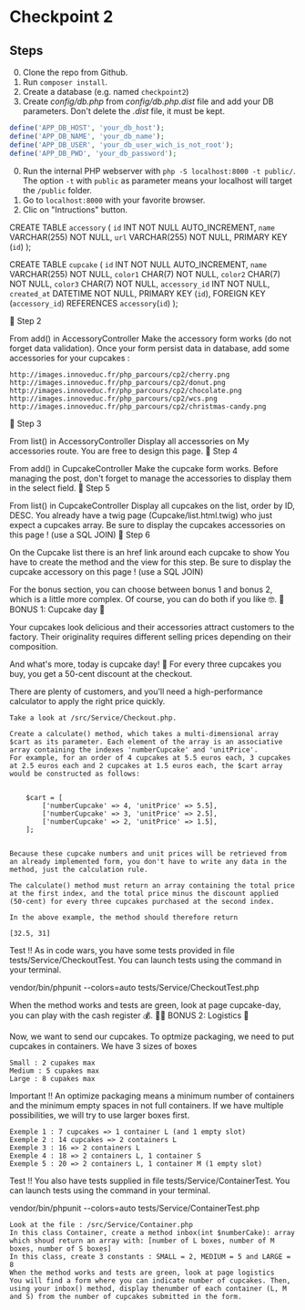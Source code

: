 # Checkpoint 2

## Steps

0. Clone the repo from Github.
0. Run `composer install`.
0. Create a database (e.g. named `checkpoint2`)
0. Create *config/db.php* from *config/db.php.dist* file and add your DB parameters. Don't delete the *.dist* file, it must be kept.
```php
define('APP_DB_HOST', 'your_db_host');
define('APP_DB_NAME', 'your_db_name');
define('APP_DB_USER', 'your_db_user_wich_is_not_root');
define('APP_DB_PWD', 'your_db_password');
```

0. Run the internal PHP webserver with `php -S localhost:8000 -t public/`. The option `-t` with `public` as parameter means your localhost will target the `/public` folder.
0. Go to `localhost:8000` with your favorite browser.
0. Clic on "Intructions" button.


CREATE TABLE `accessory` (
    `id` INT NOT NULL AUTO_INCREMENT,
    `name` VARCHAR(255) NOT NULL,
    `url` VARCHAR(255) NOT NULL,
    PRIMARY KEY (`id`)
);

CREATE TABLE `cupcake` (
    `id` INT NOT NULL AUTO_INCREMENT,
    `name` VARCHAR(255) NOT NULL,
    `color1` CHAR(7) NOT NULL,
    `color2` CHAR(7) NOT NULL,
    `color3` CHAR(7) NOT NULL,
    `accessory_id` INT NOT NULL,
    `created_at` DATETIME NOT NULL,
    PRIMARY KEY (`id`),
    FOREIGN KEY (`accessory_id`) REFERENCES `accessory`(`id`)
);

🧁 Step 2

From add() in AccessoryController
Make the accessory form works (do not forget data validation).
Once your form persist data in database, add some accessories for your cupcakes :

    http://images.innoveduc.fr/php_parcours/cp2/cherry.png
    http://images.innoveduc.fr/php_parcours/cp2/donut.png
    http://images.innoveduc.fr/php_parcours/cp2/chocolate.png
    http://images.innoveduc.fr/php_parcours/cp2/wcs.png
    http://images.innoveduc.fr/php_parcours/cp2/christmas-candy.png

🧁 Step 3

From list() in AccessoryController
Display all accessories on My accessories route.
You are free to design this page.
🧁 Step 4

From add() in CupcakeController
Make the cupcake form works.
Before managing the post, don't forget to manage the accessories to display them in the select field.
🧁 Step 5

From list() in CupcakeController
Display all cupcakes on the list, order by ID, DESC.
You already have a twig page (Cupcake/list.html.twig) who just expect a cupcakes array.
Be sure to display the cupcakes accessories on this page ! (use a SQL JOIN)
🧁 Step 6

On the Cupcake list there is an href link around each cupcake to show You have to create the method and the view for this step.
Be sure to display the cupcake accessory on this page ! (use a SQL JOIN)

For the bonus section, you can choose between bonus 1 and bonus 2, which is a little more complex. Of course, you can do both if you like 🤓.
💪 BONUS 1: Cupcake day 🎉

Your cupcakes look delicious and their accessories attract customers to the factory. Their originality requires different selling prices depending on their composition.

And what's more, today is cupcake day! 🎉
For every three cupcakes you buy, you get a 50-cent discount at the checkout.

There are plenty of customers, and you'll need a high-performance calculator to apply the right price quickly.

    Take a look at /src/Service/Checkout.php.

    Create a calculate() method, which takes a multi-dimensional array $cart as its parameter. Each element of the array is an associative array containing the indexes 'numberCupcake' and 'unitPrice'.
    For example, for an order of 4 cupcakes at 5.5 euros each, 3 cupcakes at 2.5 euros each and 2 cupcakes at 1.5 euros each, the $cart array would be constructed as follows:

                    
        $cart = [
            ['numberCupcake' => 4, 'unitPrice' => 5.5],
            ['numberCupcake' => 3, 'unitPrice' => 2.5],
            ['numberCupcake' => 2, 'unitPrice' => 1.5],
        ];
                

    Because these cupcake numbers and unit prices will be retrieved from an already implemented form, you don't have to write any data in the method, just the calculation rule.

    The calculate() method must return an array containing the total price at the first index, and the total price minus the discount applied (50-cent) for every three cupcakes purchased at the second index.

    In the above example, the method should therefore return

    [32.5, 31]

Test !!
As in code wars, you have some tests provided in file tests/Service/CheckoutTest.
You can launch tests using the command in your terminal.

vendor/bin/phpunit --colors=auto tests/Service/CheckoutTest.php

When the method works and tests are green, look at page cupcake-day, you can play with the cash register 💰.
💪💪 BONUS 2: Logistics 🚚

Now, we want to send our cupcakes. To optmize packaging, we need to put cupcakes in containers. We have 3 sizes of boxes

    Small : 2 cupakes max
    Medium : 5 cupakes max
    Large : 8 cupakes max

Important !! An optimize packaging means a minimum number of containers and the minimum empty spaces in not full containers. If we have multiple possibilities, we will try to use larger boxes first.

    Exemple 1 : 7 cupcakes => 1 container L (and 1 empty slot)
    Exemple 2 : 14 cupcakes => 2 containers L
    Exemple 3 : 16 => 2 containers L
    Exemple 4 : 18 => 2 containers L, 1 container S
    Exemple 5 : 20 => 2 containers L, 1 container M (1 empty slot)

Test !!
You also have tests supplied in file tests/Service/ContainerTest.
You can launch tests using the command in your terminal.

vendor/bin/phpunit --colors=auto tests/Service/ContainerTest.php

    Look at the file : /src/Service/Container.php
    In this class Container, create a method inbox(int $numberCake): array
    which shoud return an array with: [number of L boxes, number of M boxes, number of S boxes]
    In this class, create 3 constants : SMALL = 2, MEDIUM = 5 and LARGE = 8
    When the method works and tests are green, look at page logistics
    You will find a form where you can indicate number of cupcakes. Then, using your inbox() method, display thenumber of each container (L, M and S) from the number of cupcakes submitted in the form.
